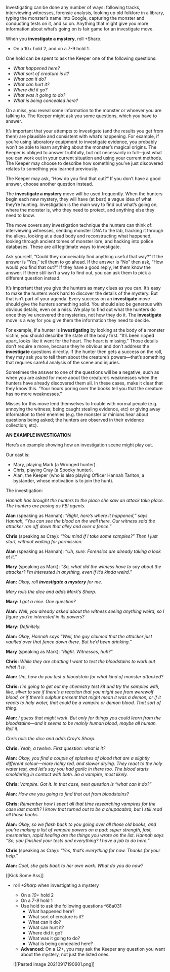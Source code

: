 
Investigating can be done any number of ways: following tracks, interviewing witnesses, forensic analysis, looking up old folklore in a library, typing the monster’s name into Google, capturing the monster and conducting tests on it, and so on. Anything that might give you more information about what’s going on is fair game for an investigate move.

When you **investigate a mystery**, roll +Sharp.

- On a 10+ hold 2, and on a 7-9 hold 1.

One hold can be spent to ask the Keeper one of the following questions:

- *What happened here?*
- *What sort of creature is it?*
- *What can it do?*
- *What can hurt it?*
- *Where did it go?*
- *What was it going to do?*
- *What is being concealed here?*

On a miss, you reveal some information to the monster or whoever you are talking to. The Keeper might ask you some questions, which you have to answer.

It’s important that your attempts to investigate (and the results you get from them) are plausible and consistent with what’s happening. For example, if you’re using laboratory equipment to investigate evidence, you probably won’t be able to learn anything about the monster’s magical origins. The Keeper is obliged to answer truthfully, but not necessarily in full—just what you can work out in your current situation and using your current methods. The Keeper may choose to describe how something you’ve just discovered relates to something you learned previously.

The Keeper may ask, “How do you find that out?” If you don’t have a good answer, choose another question instead.

The **investigate a mystery** move will be used frequently. When the hunters begin each new mystery, they will have (at best) a vague idea of what they’re hunting. Investigation is the main way to find out what’s going on, where the monster is, who they need to protect, and anything else they need to know.

The move covers any investigation technique the hunters can think of: interviewing witnesses, sending monster DNA to the lab, tracking it through the alleys, looking at a dead body and reconstructing what happened, looking through ancient tomes of monster lore, and hacking into police databases. These are all legitimate ways to investigate.

Ask yourself, “Could they conceivably find anything useful that way?” If the answer is “Yes,” tell them to go ahead. If the answer is “No” then ask, “How would you find that out?” If they have a good reply, let them know the answer. If there still isn’t a way to find out, you can ask them to pick a different question instead.

It’s important that you give the hunters as many clues as you can. It’s easy to make the hunters work hard to discover the details of the mystery. But that isn’t part of your agenda. Every success on an **investigate** move should give the hunters something solid. You should also be generous with obvious details, even on a miss. We play to find out what the hunters do once they’ve uncovered the mysteries, not how they do it. The **investigate** move is a way for you give them the information they need to decide.

For example, if a hunter is **investigating** by looking at the body of a monster victim, you should describe the state of the body first. “It’s been ripped apart, looks like it went for the heart. The heart is missing.” Those details don’t require a move, because they’re obvious and don’t address the **investigate** questions directly. If the hunter then gets a success on the roll, they may ask you to tell them about the creature’s powers—that’s something that requires careful analysis of the scene and injuries.

Sometimes the answer to one of the questions will be a negative, such as when you are asked for more about the creature’s weaknesses when the hunters have already discovered them all. In these cases, make it clear that they know this. “Your hours poring over the books tell you that the creature has no more weaknesses.”

Misses for this move lend themselves to trouble with normal people (e.g. annoying the witness; being caught stealing evidence, etc) or giving away information to their enemies (e.g. the monster or minions hear about questions being asked; the hunters are observed in their evidence collection; etc).

**AN EXAMPLE INVESTIGATION**

Here’s an example showing how an investigation scene might play out.

Our cast is:

- Mary, playing Mark (a Wronged hunter).
- Chris, playing Cray (a Spooky hunter).
- Alan, the Keeper (who is also playing Officer Hannah Tarlton, a bystander, whose motivation is to join the hunt).

The investigation:

*Hannah has brought the hunters to the place she saw an attack take place. The hunters are posing as FBI agents.*

**Alan** (speaking as Hannah): *“Right, here’s where it happened,” says Hannah, “You can see the blood on the wall there. Our witness said the attacker ran off down that alley and over a fence.”*

**Chris** (speaking as Cray): *“You mind if I take some samples?” Then I just start, without waiting for permission.*

**Alan** (speaking as Hannah): *“Uh, sure. Forensics are already taking a look at it.”*

**Mary** (speaking as Mark): *“So, what did the witness have to say about the attacker? I’m interested in anything, even if it’s kinda weird.”*

**Alan:** *Okay, roll* ***investigate a mystery*** *for me.*

*Mary rolls the dice and adds Mark’s Sharp.*

**Mary:** *I got a nine. One question?*

**Alan:** *Well, you already asked about the witness seeing anything weird, so I figure you’re interested in its powers?*

**Mary:** *Definitely.*

**Alan:** *Okay, Hannah says “Well, the guy claimed that the attacker just vaulted over that fence down there. But he’d been drinking.”*

**Mary** (speaking as Mark): *“Right. Witnesses, huh?”*

**Chris:** *While they are chatting I want to test the bloodstains to work out what it is.*

**Alan:** *Um, how do you test a bloodstain for what kind of monster attacked?*

**Chris:** *I’m going to get out my chemistry test kit and try the samples with, like, silver to see if there’s a reaction that you might see from werewolf blood, or if there’s sulphur present that might mean it was a demon, or if it reacts to holy water, that could be a vampire or demon blood. That sort of thing.*

**Alan:** *I guess that might work. But only for things you could learn from the bloodstains—and it seems to be mainly human blood, maybe all human. Roll it.*

*Chris rolls the dice and adds Cray’s Sharp.*

**Chris:** *Yeah, a twelve. First question: what is it?*

**Alan:** *Okay, you find a couple of splashes of blood that are a slightly different colour—more richly red, and slower drying. They react to the holy water test, and let’s say you had garlic in there too. The blood starts smoldering in contact with both. So a vampire, most likely.*

**Chris:** *Vampire. Got it. In that case, next question is “what can it do?”*

**Alan:** *How are you going to find that out from bloodstains?*

**Chris:** *Remember how I spent all that time researching vampires for the case last month? I know that turned out to be a chupacabra, but I still read all those books.*

**Alan:** *Okay, so we flash back to you going over all those old books, and you’re making a list of vampire powers on a pad: super strength, fast, mesmerism, rapid healing are the things you wrote on the list. Hannah says “So, you finished your tests and everything? I have a job to do here.”*

**Chris** (speaking as Cray): *“Yes, that’s everything for now. Thanks for your help.”*

**Alan:** *Cool, she gets back to her own work. What do you do now?*

[[Kick Some Ass]]


- roll *+Sharp* when investigating a mystery
	- On a *10+* hold 2
	- On a *7-9* hold 1
	- Use hold to ask the following questions ^68a031
		- What happened here?
		- What sort of creature is it?
		- What can it do?
		- What can hurt it?
		- Where did it go?
		- What was it going to do?
		- What is being concealed here?
	- **Advanced**: On a *12+*, you may ask the Keeper any question you want about the mystery, not just the listed ones.
	
	![[Pasted image 20210917190601.png]]